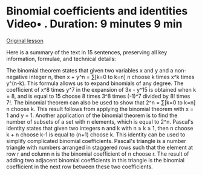 # Binomial coefficients and identities Video• . Duration: 9 minutes 9 min

[Original lesson](https://www.coursera.org/learn/uol-discrete-mathematics/lecture/07yNc/binomial-coefficients-and-identities)

Here is a summary of the text in 15 sentences, preserving all key information, formulae, and technical details:

The binomial theorem states that given two variables x and y and a non-negative integer n, then x + y^n = ∑[k=0 to k=n] n choose k times x^k times y^(n-k). This formula allows us to expand binomials of any degree. The coefficient of x^8 times y^7 in the expansion of 3x - y^15 is obtained when k = 8, and is equal to 15 choose 8 times 3^8 times (-1)^7 divided by 8! times 7!. The binomial theorem can also be used to show that 2^n = ∑[k=0 to k=n] n choose k. This result follows from applying the binomial theorem with x = 1 and y = 1. Another application of the binomial theorem is to find the number of subsets of a set with n elements, which is equal to 2^n. Pascal's identity states that given two integers n and k with n ≥ k ≥ 1, then n choose k + n choose k-1 is equal to (n+1) choose k. This identity can be used to simplify complicated binomial coefficients. Pascal's triangle is a number triangle with numbers arranged in staggered rows such that the element at row r and column n is the binomial coefficient of n choose r. The result of adding two adjacent binomial coefficients in this triangle is the binomial coefficient in the next row between these two coefficients.

